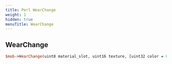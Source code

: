 ```yaml
---
title: Perl WearChange
weight: 1
hidden: true
menuTitle: WearChange
---
```

## WearChange
```perl
$mob->WearChange(uint8 material_slot, uint16 texture, [uint32 color = 0, uint32 hero_forge_model = 0])
```